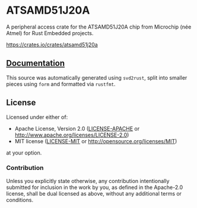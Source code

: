 # ATSAMD51J20A

A peripheral access crate for the ATSAMD51J20A chip from Microchip (née Atmel)
for Rust Embedded projects.

https://crates.io/crates/atsamd51j20a

## [Documentation](https://atsamd-rs.github.io/atsamd/atsamd51j20a/atsamd51j20a/)

This source was automatically generated using `svd2rust`, split into smaller
pieces using `form` and formatted via `rustfmt`.

## License

Licensed under either of:

- Apache License, Version 2.0 ([LICENSE-APACHE](LICENSE-APACHE) or
  http://www.apache.org/licenses/LICENSE-2.0)
- MIT license ([LICENSE-MIT](LICENSE-MIT) or http://opensource.org/licenses/MIT)

at your option.

### Contribution

Unless you explicitly state otherwise, any contribution intentionally submitted
for inclusion in the work by you, as defined in the Apache-2.0 license, shall
be dual licensed as above, without any additional terms or conditions.

